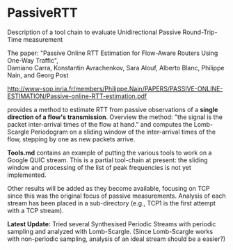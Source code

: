# PassiveRTT
Description of a tool chain to evaluate Unidirectional Passive Round-Trip-Time measurement

The paper:
"Passive Online RTT Estimation
for Flow-Aware Routers Using One-Way Traffic",  
Damiano Carra, Konstantin Avrachenkov, Sara Alouf,
Alberto Blanc, Philippe Nain, and Georg Post

http://www-sop.inria.fr/members/Philippe.Nain/PAPERS/PASSIVE-ONLINE-ESTIMATION/Passive-online-RTT-estimation.pdf

provides a method to estimate RTT from passive observations of a 
**single direction of a flow's transmission**.  Overview the method:
"the signal is the packet inter-arrival times of the flow at hand."
and computes the Lomb-Scargle Periodogram on a sliding window of 
the inter-arrival times of the flow, stepping by one as new packets arrive.

**Tools.md** contains an example of putting the various tools to work
on a Google QUIC stream. This is a partial tool-chain at present:
the sliding window and processing of the list of peak frequencies is not yet implemented.

Other results will be added as they become available, focusing on TCP since this was the original focus of passive measurements.
Analysis of each stream has been placed in a sub-directory (e.g., TCP1 is the first attempt with a TCP stream).

**Latest Update:** Tried several Synthesised Periodic Streams with periodic sampling and analyzed with Lomb-Scargle.
(Since Lomb-Scargle works with non-periodic sampling, analysis of an ideal stream should be a easier?)

